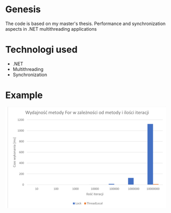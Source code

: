 # Genesis
The code is based on my master's thesis. Performance and synchronization aspects in .NET multithreading applications


# Technologi used
- .NET
- Multithreading
- Synchronization

# Example

![Lock vs ThreadLocal](./screenshots/lock_vs_threadLocal.png)
